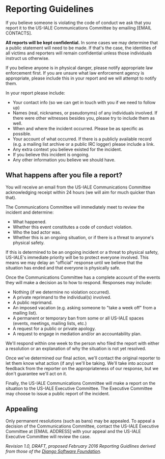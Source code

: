 # Reporting Guidelines

If you believe someone is violating the code of conduct we ask that you report it to the US-IALE Communications Committee by emailing [EMAIL CONTACTS]. 

**All reports will be kept confidential.** In some cases we may determine that a public statement will need to be made. If that's the case, the identities of all victims and reporters will remain confidential unless those individuals instruct us otherwise.

If you believe anyone is in physical danger, please notify appropriate law enforcement first. If you are unsure what law enforcement agency is appropriate, please include this in your report and we will attempt to notify them.

In your report please include:

* Your contact info (so we can get in touch with you if we need to follow up)
* Names (real, nicknames, or pseudonyms) of any individuals involved. If there were other witnesses besides you, please try to include them as well.
* When and where the incident occurred. Please be as specific as possible.
* Your account of what occurred. If there is a publicly available record (e.g. a mailing list archive or a public IRC logger) please include a link.
* Any extra context you believe existed for the incident.
* If you believe this incident is ongoing.
* Any other information you believe we should have.

## What happens after you file a report?

You will receive an email from the US-IALE Communications Committee acknowledging receipt within 24 hours (we will aim for much quicker than that).

The Communications Committee will immediately meet to review the incident and determine:

* What happened.
* Whether this event constitutes a code of conduct violation.
* Who the bad actor was.
* Whether this is an ongoing situation, or if there is a threat to anyone's physical safety.

If this is determined to be an ongoing incident or a threat to physical safety, US-IALE's immediate priority will be to protect everyone involved. This means we may delay an "official" response until we believe that the situation has ended and that everyone is physically safe.

Once the Communications Committee has a complete account of the events they will make a decision as to how to respond. Responses may include:

* Nothing (if we determine no violation occurred).
* A private reprimand to the individual(s) involved.
* A public reprimand.
* An imposed vacation (e.g. asking someone to "take a week off" from a mailing list).
* A permanent or temporary ban from some or all US-IALE spaces (events, meetings, mailing lists, etc.)
* A request for a public or private apology.
* A request to engage in mediation and/or an accountability plan.

We'll respond within one week to the person who filed the report with either a resolution or an explanation of why the situation is not yet resolved.

Once we've determined our final action, we'll contact the original reporter to let them know what action (if any) we'll be taking. We'll take into account feedback from the reporter on the appropriateness of our response, but we don't guarantee we'll act on it.

Finally, the US-IALE Communications Committee will make a report on the situation to the US-IALE Executive Committee. The Executive Committee may choose to issue a public report of the incident.

## Appealing

Only permanent resolutions (such as bans) may be appealed. To appeal a decision of the Communications Committee, contact the US-IALE Executive Committee at [EMAIL ADDRESS] with your appeal and the US-IALE Executive Committee will review the case.

_Revision 1.0, DRAFT, proposed February 2016_
_Reporting Guidlines derived from those of the [Django Software Foundation](https://www.djangoproject.com/conduct/reporting/)._
